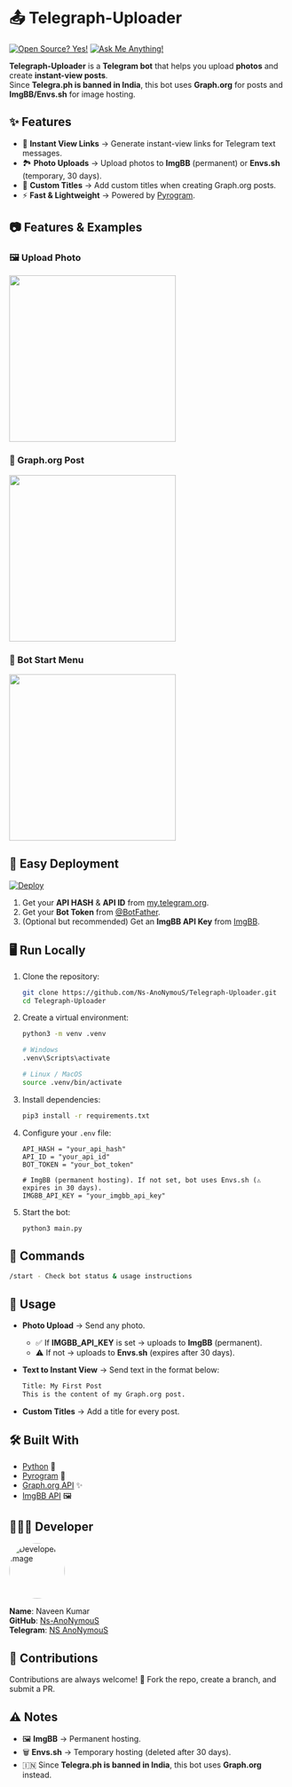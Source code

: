 # 📤 Telegraph-Uploader

[![Open Source? Yes!](https://badgen.net/badge/Open%20Source%20%3F/Yes%21/blue?icon=github)](https://github.com/Ns-AnoNymouS/Telegraph-Uploader)
[![Ask Me Anything!](https://img.shields.io/badge/Ask%20me-anything-1abc9c.svg)](https://telegram.dog/Ns_AnoNymouS)

**Telegraph-Uploader** is a **Telegram bot** that helps you upload **photos** and create **instant-view posts**.  
Since **Telegra.ph is banned in India**, this bot uses **Graph.org** for posts and **ImgBB/Envs.sh** for image hosting.


## ✨ Features

- 🔗 **Instant View Links** → Generate instant-view links for Telegram text messages.
- 🏞 **Photo Uploads** → Upload photos to **ImgBB** (permanent) or **Envs.sh** (temporary, 30 days).
- 📝 **Custom Titles** → Add custom titles when creating Graph.org posts.
- ⚡ **Fast & Lightweight** → Powered by [Pyrogram](https://docs.pyrogram.org/).


## 📷 Features & Examples

### 🖼️ Upload Photo

<img src="screenshots/photo_upload.png" width="300">


### 📰 Graph.org Post

<img src="screenshots/graph_post.png" width="300">


### 🤖 Bot Start Menu

<img src="screenshots/start_menu.png" width="300">


## 🚀 Easy Deployment

[![Deploy](https://www.herokucdn.com/deploy/button.svg)](https://heroku.com/deploy?template=https://github.com/mrdevil42023/Telegraph-Uploader)

1. Get your **API HASH** & **API ID** from [my.telegram.org](https://my.telegram.org/auth?to=apps).
2. Get your **Bot Token** from [@BotFather](https://t.me/BotFather).
3. (Optional but recommended) Get an **ImgBB API Key** from [ImgBB](https://api.imgbb.com/).


## 🖥️ Run Locally

1. Clone the repository:

   ```sh
   git clone https://github.com/Ns-AnoNymouS/Telegraph-Uploader.git
   cd Telegraph-Uploader
   ```

2. Create a virtual environment:

   ```sh
   python3 -m venv .venv

   # Windows
   .venv\Scripts\activate

   # Linux / MacOS
   source .venv/bin/activate
   ```

3. Install dependencies:

   ```sh
   pip3 install -r requirements.txt
   ```

4. Configure your `.env` file:

   ```env
   API_HASH = "your_api_hash"
   API_ID = "your_api_id"
   BOT_TOKEN = "your_bot_token"

   # ImgBB (permanent hosting). If not set, bot uses Envs.sh (⚠️ expires in 30 days).
   IMGBB_API_KEY = "your_imgbb_api_key"
   ```

5. Start the bot:

   ```sh
   python3 main.py
   ```


## 📜 Commands

```bash
/start - Check bot status & usage instructions
```


## 🤔 Usage

- **Photo Upload** → Send any photo.

  - ✅ If **IMGBB_API_KEY** is set → uploads to **ImgBB** (permanent).
  - ⚠️ If not → uploads to **Envs.sh** (expires after 30 days).

- **Text to Instant View** → Send text in the format below:

  ```txt
  Title: My First Post
  This is the content of my Graph.org post.
  ```

- **Custom Titles** → Add a title for every post.


## 🛠 Built With

- [Python](https://docs.python.org/) 🐍
- [Pyrogram](https://docs.pyrogram.org/) 📡
- [Graph.org API](https://graph.org/api) ✨
- [ImgBB API](https://api.imgbb.com/) 🖼️


## 👨🏻‍💻 Developer

[<img src="https://avatars.githubusercontent.com/u/70622189?v=4" width="100" style="border-radius:50%" alt="Developer Image">](https://github.com/Ns-AnoNymouS)

**Name**: Naveen Kumar  
**GitHub**: [Ns-AnoNymouS](https://github.com/Ns-AnoNymouS)  
**Telegram**: [NS AnoNymouS](https://telegram.dog/The_proGrammerr)


## 🤝 Contributions

Contributions are always welcome! 🎉
Fork the repo, create a branch, and submit a PR.


## ⚠️ Notes

- 🖼️ **ImgBB** → Permanent hosting.
- 🗑️ **Envs.sh** → Temporary hosting (deleted after 30 days).
- 🇮🇳 Since **Telegra.ph is banned in India**, this bot uses **Graph.org** instead.

